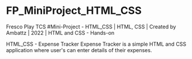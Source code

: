 # FP_MiniProject_HTML_CSS
Fresco Play TCS #Mini-Project - HTML_CSS | HTML, CSS | Created by Ambattz | 2022 |
HTML and CSS - Hands-on

HTML_CSS - Expense Tracker
Expense Tracker is a simple HTML and CSS application where user's can enter details of their expenses.
